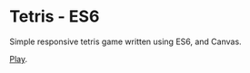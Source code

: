 # Tetris - ES6

Simple responsive tetris game written using ES6, and Canvas. 

[Play](https://mkurapov.github.io).

